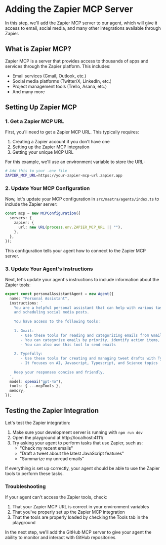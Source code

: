 # Adding the Zapier MCP Server

In this step, we'll add the Zapier MCP server to our agent, which will give it access to email, social media, and many other integrations available through Zapier.

## What is Zapier MCP?

Zapier MCP is a server that provides access to thousands of apps and services through the Zapier platform. This includes:

- Email services (Gmail, Outlook, etc.)
- Social media platforms (Twitter/X, LinkedIn, etc.)
- Project management tools (Trello, Asana, etc.)
- And many more

## Setting Up Zapier MCP

### 1. Get a Zapier MCP URL

First, you'll need to get a Zapier MCP URL. This typically requires:

1. Creating a Zapier account if you don't have one
2. Setting up the Zapier MCP integration
3. Getting your unique MCP URL

For this example, we'll use an environment variable to store the URL:

```bash
# Add this to your .env file
ZAPIER_MCP_URL=https://your-zapier-mcp-url.zapier.app
```

### 2. Update Your MCP Configuration

Now, let's update your MCP configuration in `src/mastra/agents/index.ts` to include the Zapier server:

```typescript
const mcp = new MCPConfiguration({
  servers: {
    zapier: {
      url: new URL(process.env.ZAPIER_MCP_URL || ""),
    },
  },
});
```

This configuration tells your agent how to connect to the Zapier MCP server.

### 3. Update Your Agent's Instructions

Next, let's update your agent's instructions to include information about the Zapier tools:

```typescript
export const personalAssistantAgent = new Agent({
  name: "Personal Assistant",
  instructions: `
    You are a helpful personal assistant that can help with various tasks such as email 
    and scheduling social media posts.
    
    You have access to the following tools:
    
    1. Gmail:
       - Use these tools for reading and categorizing emails from Gmail
       - You can categorize emails by priority, identify action items, and summarize content
       - You can also use this tool to send emails
    
    2. Typefully:
       - Use these tools for creating and managing tweet drafts with Typefully
       - It focuses on AI, Javascript, Typescript, and Science topics
    
    Keep your responses concise and friendly.
  `,
  model: openai("gpt-4o"),
  tools: { ...mcpTools },
  memory,
});
```

## Testing the Zapier Integration

Let's test the Zapier integration:

1. Make sure your development server is running with `npm run dev`
2. Open the playground at http://localhost:4111/
3. Try asking your agent to perform tasks that use Zapier, such as:
   - "Check my recent emails"
   - "Draft a tweet about the latest JavaScript features"
   - "Summarize my unread emails"

If everything is set up correctly, your agent should be able to use the Zapier tools to perform these tasks.

### Troubleshooting

If your agent can't access the Zapier tools, check:

1. That your Zapier MCP URL is correct in your environment variables
2. That you've properly set up the Zapier MCP integration
3. That the tools are properly loaded by checking the Tools tab in the playground

In the next step, we'll add the GitHub MCP server to give your agent the ability to monitor and interact with GitHub repositories.
